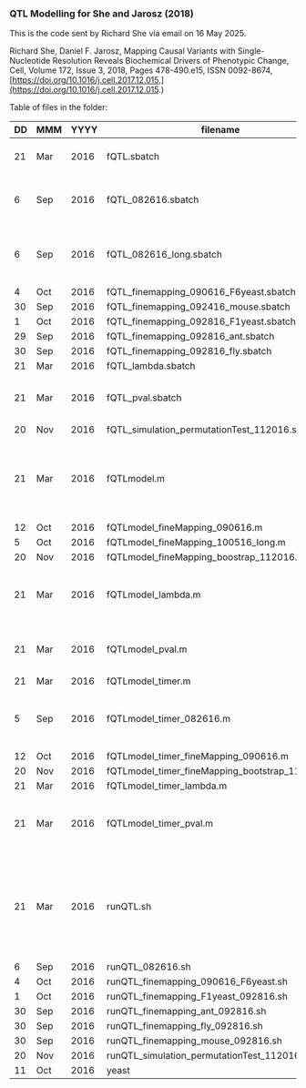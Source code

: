 ### QTL Modelling for She and Jarosz (2018)

This is the code sent by Richard She via email on 16 May 2025. 

Richard She, Daniel F. Jarosz,
Mapping Causal Variants with Single-Nucleotide Resolution Reveals Biochemical Drivers of Phenotypic Change,
Cell,
Volume 172, Issue 3,
2018,
Pages 478-490.e15,
ISSN 0092-8674,
[https://doi.org/10.1016/j.cell.2017.12.015.](https://doi.org/10.1016/j.cell.2017.12.015.)

Table of files in the folder: 

|DD|MMM|YYYY|filename|info|
|--|---|----|--------|----|
|21|Mar|2016|fQTL.sbatch|run fQTLmodel_timer.m with pSites and noise from input arguments|
| 6|Sep|2016|fQTL_082616.sbatch|run fQTLmodel_timer.m with nSites and nSegregants from input arguments|
| 6|Sep|2016|fQTL_082616_long.sbatch|same as fQTL_082616.sbatch with fewer trials and higher RR (recombination rate?)|
| 4|Oct|2016|fQTL_finemapping_090616_F6yeast.sbatch||
|30|Sep|2016|fQTL_finemapping_092416_mouse.sbatch||
| 1|Oct|2016|fQTL_finemapping_092816_F1yeast.sbatch||
|29|Sep|2016|fQTL_finemapping_092816_ant.sbatch||
|30|Sep|2016|fQTL_finemapping_092816_fly.sbatch||
|21|Mar|2016|fQTL_lambda.sbatch||
|21|Mar|2016|fQTL_pval.sbatch|run fQTLmodel_timer_pval.m with pval from input argument|
|20|Nov|2016|fQTL_simulation_permutationTest_112016.sbatch||
|21|Mar|2016|fQTLmodel.m|generate genotypes, phenotype data, select markers (using LOD, glmnet and stepwise selection) and compare to actual causal markers. |
|12|Oct|2016|fQTLmodel_fineMapping_090616.m||
| 5|Oct|2016|fQTLmodel_fineMapping_100516_long.m||
|20|Nov|2016|fQTLmodel_fineMapping_boostrap_112016.m||
|21|Mar|2016|fQTLmodel_lambda.m|as fQTLmodel.m but with lambda as input argument and used in calculating lambda_2se for GLMNET|
|21|Mar|2016|fQTLmodel_pval.m|as fQTLmodel.m but with pval as input argument and used in STEPWISEFIT|
|21|Mar|2016|fQTLmodel_timer.m|call fQTLmodel.m||
| 5|Sep|2016|fQTLmodel_timer_082616.m|as FQTLmodel_timer.m except calls fQTLmodel_082616.m which doesn't actually exist!|
|12|Oct|2016|fQTLmodel_timer_fineMapping_090616.m||
|20|Nov|2016|fQTLmodel_timer_fineMapping_bootstrap_112016.m||
|21|Mar|2016|fQTLmodel_timer_lambda.m||
|21|Mar|2016|fQTLmodel_timer_pval.m|as fQTLmodel_timer.m calling fQTLmodel_pval.m (with pval argument) instead of fQTLmodel.m|
|21|Mar|2016|runQTL.sh|If data doesn't exist, run fQTL.sbatch for various settings of (nSites,nSegregants), (pSites,noise); fQTL_lambda.sbatch for set of lambda, fQTL_pval.sbatch for set of pval|
| 6|Sep|2016|runQTL_082616.sh||
| 4|Oct|2016|runQTL_finemapping_090616_F6yeast.sh||
| 1|Oct|2016|runQTL_finemapping_F1yeast_092816.sh||
|30|Sep|2016|runQTL_finemapping_ant_092816.sh||
|30|Sep|2016|runQTL_finemapping_fly_092816.sh||
|30|Sep|2016|runQTL_finemapping_mouse_092816.sh||
|20|Nov|2016|runQTL_simulation_permutationTest_112016.sh||
|11|Oct|2016|yeast|Directory of output files|
